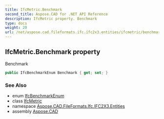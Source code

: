 ```yaml
---
title: IfcMetric.Benchmark
second_title: Aspose.CAD for .NET API Reference
description: IfcMetric property. Benchmark
type: docs
weight: 20
url: /net/aspose.cad.fileformats.ifc.ifc2x3.entities/ifcmetric/benchmark/
---
```

## IfcMetric.Benchmark property

Benchmark

```csharp
public IfcBenchmarkEnum Benchmark { get; set; }
```

### See Also

* enum [IfcBenchmarkEnum](../../../aspose.cad.fileformats.ifc.ifc2x3.types/ifcbenchmarkenum/)
* class [IfcMetric](../)
* namespace [Aspose.CAD.FileFormats.Ifc.IFC2X3.Entities](../../ifcmetric/)
* assembly [Aspose.CAD](../../../)


